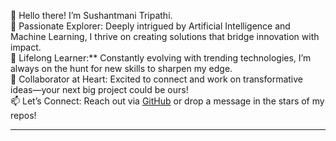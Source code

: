 
👋 Hello there! I’m Sushantmani Tripathi.  
🚀 Passionate Explorer: Deeply intrigued by Artificial Intelligence and Machine Learning, I thrive on creating solutions that bridge innovation with impact.  
🌱 Lifelong Learner:** Constantly evolving with trending technologies, I’m always on the hunt for new skills to sharpen my edge.  
🤝 Collaborator at Heart: Excited to connect and work on transformative ideas—your next big project could be ours!  
📫 Let’s Connect: Reach out via [GitHub](https://github.com/SushantmaniTripathi) or drop a message in the stars of my repos!  

---

